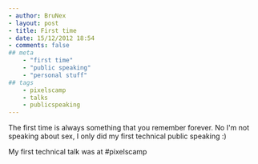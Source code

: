 ```yaml
---
- author: BruNex
- layout: post
- title: First time
- date: 15/12/2012 18:54
- comments: false
## meta
    - "first time"
    - "public speaking"
    - "personal stuff"
## tags
	- pixelscamp
	- talks
	- publicspeaking
---
```



The first time is always something that you remember forever. No I'm not speaking about sex, I only did my first technical public speaking :)

My first technical talk was at #pixelscamp 
